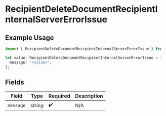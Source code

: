 # RecipientDeleteDocumentRecipientInternalServerErrorIssue

## Example Usage

```typescript
import { RecipientDeleteDocumentRecipientInternalServerErrorIssue } from "@documenso/sdk-typescript/models/errors";

let value: RecipientDeleteDocumentRecipientInternalServerErrorIssue = {
  message: "<value>",
};
```

## Fields

| Field              | Type               | Required           | Description        |
| ------------------ | ------------------ | ------------------ | ------------------ |
| `message`          | *string*           | :heavy_check_mark: | N/A                |